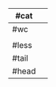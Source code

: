 
| #cat  |     |
| ----- | --- |
| #wc   |     |
|       |     |
| #less |     |
| #tail |     |
| #head |     |
